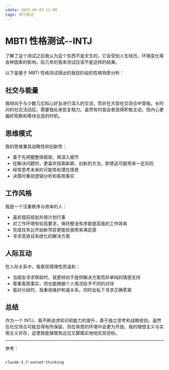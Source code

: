 ```yaml
---
cdate: 2025-05-03 12:00
tags: 学习笔记 
---
```


# MBTI 性格测试--INTJ

了解了这个测试之后我认为这个东西不是天生的，它会受到人生经历、环境变化等各种因素的影响，前几年的我来测试应该不是这样的结果。

以下是基于 MBTI 性格测试得出的我现阶段的性格特质分析：

## 社交与能量

我倾向于与少数几位知心好友进行深入的交流，而非在大型社交场合中穿梭。长时间的社交活动后，需要独处来恢复精力。虽然有时我会表现得积极主动，但内心更偏好观察和等待合适的时机。

## 思维模式

我的思维兼具战略性和创新性：

- 善于先把握整体框架，再深入细节
- 在解决问题时，更喜欢探索新颖、创新的方法，即使这可能带来一定风险
- 经常思考未来的可能性和潜在情景
- 决策时重视逻辑分析和客观事实

## 工作风格

我是一个注重秩序与效率的人：

- 喜欢提前规划并按计划行事
- 对工作环境有较高要求，保持整洁有序能提高我的工作效率
- 完成任务比开始新项目更能给我带来满足感
- 寻求高效且系统化的解决方案

## 人际互动

在人际关系中，我表现得理性而温和：

- 当朋友寻求帮助时，我更倾向于提供解决方案而非单纯的情感支持
- 尊重客观事实，但也能根据个人情况给予不同的对待
- 面对分歧时，我重视维护和谐关系，同时会私下寻求正确答案

## 总结

作为一个 INTJ，我不断追求知识和能力的提升，善于独立思考和战略规划。虽然在社交场合可能显得有所保留，但在熟悉的环境中会更为开放。我的理想主义与实用主义并存，这使我能够既有远见又脚踏实地地实现目标。

---

参考：

```

claude-3.7-sonnet-thinking

```